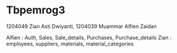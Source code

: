 # Tbpemrog3
1204049 Zian Asti Dwiyanti, 
1204039 Muammar Alfien Zaidan

Alfien : Auth, Sales, Sale_details, Purchases, Purchase_details
Zian : employees, suppliers, materials, material_categories
